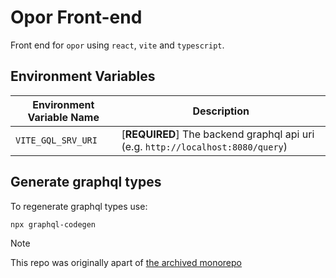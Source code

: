 # Opor Front-end
Front end for `opor` using `react`, `vite` and `typescript`.

## Environment Variables
Environment Variable Name | Description
--- | ---
`VITE_GQL_SRV_URI` | [**REQUIRED**] The backend graphql api uri (e.g. `http://localhost:8080/query`)

## Generate graphql types
To regenerate graphql types use:
```bash
npx graphql-codegen
```

> [!NOTE]
> This repo was originally apart of [the archived monorepo](https://github.com/arsmoriendy/opor)
